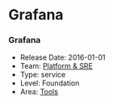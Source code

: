 # Grafana
### Grafana
* Release Date: 2016-01-01
* Team: [Platform & SRE](../teams/platform.md)
* Type: service
* Level: Foundation
* Area: [Tools](areas/tools.png)
